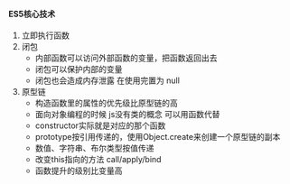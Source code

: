 #### ES5核心技术
1. 立即执行函数
2. 闭包
    * 内部函数可以访问外部函数的变量，把函数返回出去
    * 闭包可以保护内部的变量
    * 闭包也会造成内存泄露 在使用完置为 null
3. 原型链
    * 构造函数里的属性的优先级比原型链的高
    * 面向对象编程的时候 js没有类的概念 可以用函数代替
    * constructor实际就是对应的那个函数
    * prototype按引用传递的，使用Object.create来创建一个原型链的副本
    * 数值、字符串、布尔类型按值传递
    * 改变this指向的方法 call/apply/bind
    * 函数提升的级别比变量高